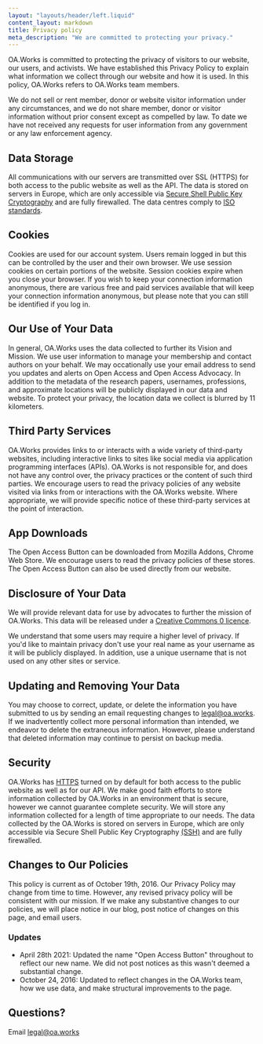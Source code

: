 ```yaml
---
layout: "layouts/header/left.liquid"
content_layout: markdown
title: Privacy policy
meta_description: "We are committed to protecting your privacy."
---
```

OA.Works is committed to protecting the privacy of visitors to our website, our users, and activists. We have established this Privacy Policy to explain what information we collect through our website and how it is used. In this policy, OA.Works refers to OA.Works team members.

We do not sell or rent member, donor or website visitor information under any circumstances, and we do not share member, donor or visitor information without prior consent except as compelled by law. To date we have not received any requests for user information from any government or any law enforcement agency.

## Data Storage

All communications with our servers are transmitted over SSL (HTTPS) for both access to the public website as well as the API. The data is stored on servers in Europe, which are only accessible via [Secure Shell Public Key Cryptography](https://en.wikipedia.org/wiki/SSH_(Secure_Shell)) and are fully firewalled. The data centres comply to [ISO standards](https://www.equinix.com/data-centers/design/standards-compliance/).

## Cookies

Cookies are used for our account system. Users remain logged in but this can be controlled by the user and their own browser. We use session cookies on certain portions of the website. Session cookies expire when you close your browser. If you wish to keep your connection information anonymous, there are various free and paid services available that will keep your connection information anonymous, but please note that you can still be identified if you log in.

## Our Use of Your Data

In general, OA.Works uses the data collected to further its Vision and Mission. We use user information to manage your membership and contact authors on your behalf. We may occationally use your email address to send you updates and alerts on Open Access and Open Access Advocacy. In addition to the metadata of the research papers, usernames, professions, and approximate locations will be publicly displayed in our data and website. To protect your privacy, the location data we collect is blurred by 11 kilometers.

## Third Party Services

OA.Works provides links to or interacts with a wide variety of third-party websites, including interactive links to sites like social media via application programming interfaces (APIs). OA.Works is not responsible for, and does not have any control over, the privacy practices or the content of such third parties. We encourage users to read the privacy policies of any website visited via links from or interactions with the OA.Works website. Where appropriate, we will provide specific notice of these third-party services at the point of interaction.

## App Downloads

The Open Access Button can be downloaded from Mozilla Addons, Chrome Web Store. We encourage users to read the privacy policies of these stores. The Open Access Button can also be used directly from our website.

## Disclosure of Your Data

We will provide relevant data for use by advocates to further the mission of OA.Works. This data will be released under a [Creative Commons 0 licence](https://creativecommons.org/publicdomain/zero/1.0/).

We understand that some users may require a higher level of privacy. If you'd like to maintain privacy don't use your real name as your username as it will be publicly displayed. In addition, use a unique username that is not used on any other sites or service.

## Updating and Removing Your Data

You may choose to correct, update, or delete the information you have submitted to us by sending an email requesting changes to [legal@oa.works](mailto:legal@oa.works). If we inadvertently collect more personal information than intended, we endeavor to delete the extraneous information. However, please understand that deleted information may continue to persist on backup media.

## Security

OA.Works has [HTTPS](https://en.wikipedia.org/wiki/HTTPS) turned on by default for both access to the public website as well as for our API. We make good faith efforts to store information collected by OA.Works in an environment that is secure, however we cannot guarantee complete security. We will store any information collected for a length of time appropriate to our needs. The data collected by the OA.Works is stored on servers in Europe, which are only accessible via Secure Shell Public Key Cryptography [(SSH)](https://en.wikipedia.org/wiki/SSH_(Secure_Shell)) and are fully firewalled.

## Changes to Our Policies

This policy is current as of October 19th, 2016. Our Privacy Policy may change from time to time. However, any revised privacy policy will be consistent with our mission. If we make any substantive changes to our policies, we will place notice in our blog, post notice of changes on this page, and email users.

### Updates

- April 28th 2021: Updated the name "Open Access Button" throughout to reflect our new name. We did not post notices as this wasn't deemed a substantial change.
- October 24, 2016: Updated to reflect changes in the OA.Works team, how we use data, and make structural improvements to the page.

## Questions?

Email [legal@oa.works](mailto:legal@oa.works)
